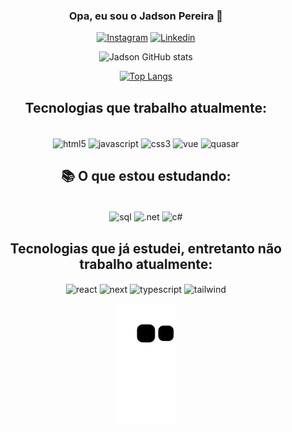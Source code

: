 <div align="center">

### Opa, eu sou o Jadson Pereira 👋



[![Instagram](https://img.shields.io/badge/Instagram-E4405F?style=for-the-badge&logo=instagram&logoColor=white)](http://https://www.instagram.com/p.jadsonn/)
[![Linkedin](https://img.shields.io/badge/LinkedIn-0077B5?style=for-the-badge&logo=linkedin&logoColor=white)](https://www.linkedin.com/in/jadson-pereira-a64421191/)




![Jadson GitHub stats](https://github-readme-stats.vercel.app/api?username=jadsow&show_icons=true&theme=dark)

[![Top Langs](https://github-readme-stats.vercel.app/api/top-langs/?username=jadsow&hide_progress=false&theme=dark)](https://github.com/anuraghazra/github-readme-stats)



## Tecnologias que trabalho atualmente:
   
 <div style="display: inline_block"><br/>
    <img align="center" src="https://img.shields.io/badge/HTML5-E34F26?style=for-the-badge&logo=html5&logoColor=white" alt="html5" />
    <img align="center" src="https://img.shields.io/badge/JavaScript-323330?style=for-the-badge&logo=javascript&logoColor=F7DF1E" alt="javascript" />
    <img align="center" src="https://img.shields.io/badge/CSS3-1572B6?style=for-the-badge&logo=css3&logoColor=white" alt="css3" />
    <img align="center" src="https://img.shields.io/badge/Vue.js-35495E?style=for-the-badge&logo=vue.js&logoColor=4FC08D" alt="vue" />
    <img align="center" src="https://img.shields.io/badge/Quasar-1976D2?style=for-the-badge&logo=quasar&logoColor=white" alt="quasar" />
    
</div>
    


   
## 📚 O que estou estudando:

<div style="display: inline_block"><br/>
<!--    <img align="center" src="https://img.shields.io/badge/Flutter-%2302569B.svg?style=for-the-badge&logo=Flutter&logoColor=white" alt="flutter" /> -->
<!--    <img align="center" src="https://img.shields.io/badge/dart-%230175C2.svg?style=for-the-badge&logo=dart&logoColor=white" alt="dart" /> -->
    <img align="center" src="https://img.shields.io/badge/Microsoft%20SQL%20Server-CC2927?style=for-the-badge&logo=microsoft%20sql%20server&logoColor=white" alt="sql" />
    <img align="center" src="https://img.shields.io/badge/.NET-5C2D91?style=for-the-badge&logo=.net&logoColor=white" alt=".net" />
    <img align="center" src="https://img.shields.io/badge/c%23-%23239120.svg?style=for-the-badge&logo=c-sharp&logoColor=white" alt="c#" />
   
   ## Tecnologias que já estudei, entretanto não trabalho atualmente:
   <img align="center" src="https://img.shields.io/badge/React-20232A?style=for-the-badge&logo=react&logoColor=61DAFB" alt="react" />
       <img align="center" src="https://img.shields.io/badge/Next-black?style=for-the-badge&logo=next.js&logoColor=white" alt="next" />
       <img align="center" src="https://img.shields.io/badge/typescript-%23007ACC.svg?style=for-the-badge&logo=typescript&logoColor=white" alt="typescript" />
       <img align="center" src="https://img.shields.io/badge/tailwindcss-%2338B2AC.svg?style=for-the-badge&logo=tailwind-css&logoColor=white" alt="tailwind" />
 </div>
    
    

    

![Snake animation](https://github.com/jadsow/jadsow/blob/output/github-contribution-grid-snake.svg)

